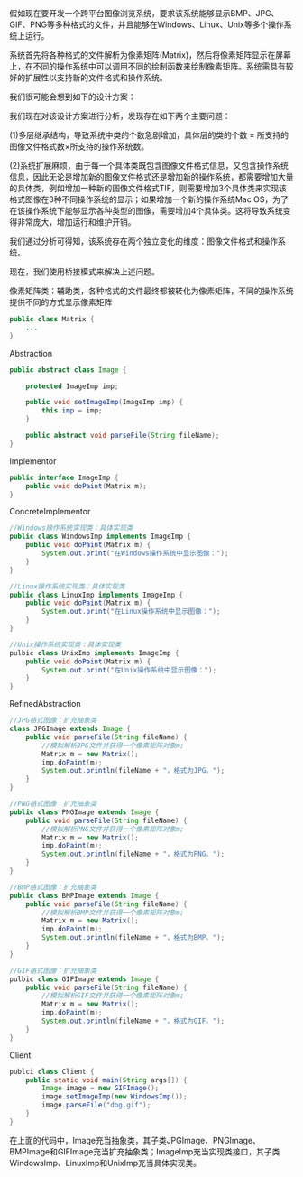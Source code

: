 假如现在要开发一个跨平台图像浏览系统，要求该系统能够显示BMP、JPG、GIF、PNG等多种格式的文件，并且能够在Windows、Linux、Unix等多个操作系统上运行。

系统首先将各种格式的文件解析为像素矩阵\(Matrix\)，然后将像素矩阵显示在屏幕上，在不同的操作系统中可以调用不同的绘制函数来绘制像素矩阵。系统需具有较好的扩展性以支持新的文件格式和操作系统。

我们很可能会想到如下的设计方案：





我们现在对该设计方案进行分析，发现存在如下两个主要问题：

\(1\)多层继承结构，导致系统中类的个数急剧增加，具体层的类的个数 = 所支持的图像文件格式数×所支持的操作系统数。

\(2\)系统扩展麻烦，由于每一个具体类既包含图像文件格式信息，又包含操作系统信息，因此无论是增加新的图像文件格式还是增加新的操作系统，都需要增加大量的具体类，例如增加一种新的图像文件格式TIF，则需要增加3个具体类来实现该格式图像在3种不同操作系统的显示；如果增加一个新的操作系统Mac OS，为了在该操作系统下能够显示各种类型的图像，需要增加4个具体类。这将导致系统变得非常庞大，增加运行和维护开销。

我们通过分析可得知，该系统存在两个独立变化的维度：图像文件格式和操作系统。

现在，我们使用桥接模式来解决上述问题。

像素矩阵类：辅助类，各种格式的文件最终都被转化为像素矩阵，不同的操作系统提供不同的方式显示像素矩阵

```java
public class Matrix {  
    ...
}
```

Abstraction

```java
public abstract class Image {  

    protected ImageImp imp;  

    public void setImageImp(ImageImp imp) {  
        this.imp = imp;  
    }

    public abstract void parseFile(String fileName);  
}
```

Implementor

```java
public interface ImageImp {  
    public void doPaint(Matrix m);
}
```

ConcreteImplementor

```java
//Windows操作系统实现类：具体实现类  
public class WindowsImp implements ImageImp {  
    public void doPaint(Matrix m) {  
        System.out.print("在Windows操作系统中显示图像：");  
    }  
}  

//Linux操作系统实现类：具体实现类  
public class LinuxImp implements ImageImp {  
    public void doPaint(Matrix m) {  
        System.out.print("在Linux操作系统中显示图像：");  
    }  
}  

//Unix操作系统实现类：具体实现类  
pulbic class UnixImp implements ImageImp {  
    public void doPaint(Matrix m) {  
        System.out.print("在Unix操作系统中显示图像：");  
    }  
}
```

RefinedAbstraction

```java
//JPG格式图像：扩充抽象类  
class JPGImage extends Image {  
    public void parseFile(String fileName) {  
        //模拟解析JPG文件并获得一个像素矩阵对象m;  
        Matrix m = new Matrix();   
        imp.doPaint(m);  
        System.out.println(fileName + "，格式为JPG。");  
    }  
}  

//PNG格式图像：扩充抽象类  
public class PNGImage extends Image {  
    public void parseFile(String fileName) {  
        //模拟解析PNG文件并获得一个像素矩阵对象m;  
        Matrix m = new Matrix();   
        imp.doPaint(m);  
        System.out.println(fileName + "，格式为PNG。");  
    }  
}  

//BMP格式图像：扩充抽象类  
public class BMPImage extends Image {  
    public void parseFile(String fileName) {  
        //模拟解析BMP文件并获得一个像素矩阵对象m;  
        Matrix m = new Matrix();   
        imp.doPaint(m);  
        System.out.println(fileName + "，格式为BMP。");  
    }  
}  

//GIF格式图像：扩充抽象类  
pulbic class GIFImage extends Image {  
    public void parseFile(String fileName) {  
        //模拟解析GIF文件并获得一个像素矩阵对象m;  
        Matrix m = new Matrix();   
        imp.doPaint(m);  
        System.out.println(fileName + "，格式为GIF。");  
    }  
}
```

Client

```java
publci class Client {  
    public static void main(String args[]) {  
        Image image = new GIFImage();  
        image.setImageImp(new WindowsImp());  
        image.parseFile("dog.gif");  
    }  
}
```

在上面的代码中，Image充当抽象类，其子类JPGImage、PNGImage、BMPImage和GIFImage充当扩充抽象类；ImageImp充当实现类接口，其子类WindowsImp、LinuxImp和UnixImp充当具体实现类。

